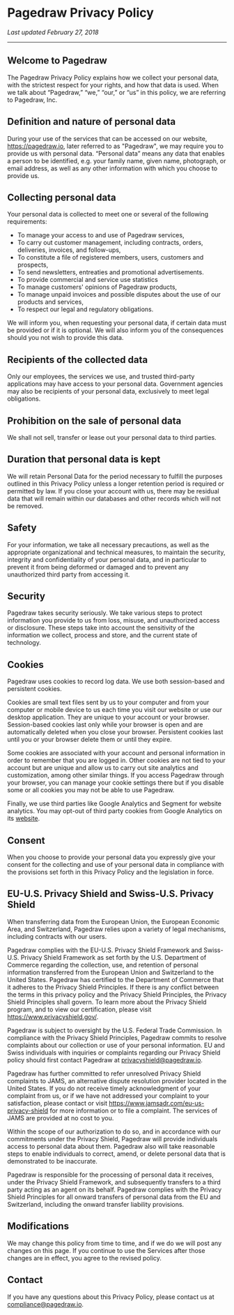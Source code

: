 <div>
  <h1>Pagedraw Privacy Policy</h1>
  <p><em>Last updated February 27, 2018</em></p>

  <hr/>

  <h2>Welcome to Pagedraw</h2>
  <p>
    The Pagedraw Privacy Policy explains how we collect your personal data, with the strictest respect for your rights, and how that data is used. When we talk about “Pagedraw,” “we,” “our,” or “us” in this policy, we are referring to Pagedraw, Inc.
  </p>

  <h2>Definition and nature of personal data</h2>
  <p>
    During your use of the services that can be accessed on our website, <a href="https://pagedraw.io">https://pagedraw.io</a>, later referred to as "Pagedraw", we may require you to provide us with personal data. “Personal data” means any data that enables a person to be identified, e.g. your family name, given name, photograph, or email address, as well as any other information with which you choose to provide us.
  </p>

  <h2>Collecting personal data</h2>
  <p>
    Your personal data is collected to meet one or several of the following requirements:
  </p>

  <ul>
    <li>To manage your access to and use of Pagedraw services,</li>
    <li>To carry out customer management, including contracts, orders, deliveries, invoices, and follow-ups,</li>
    <li>To constitute a file of registered members, users, customers and prospects,</li>
    <li>To send newsletters, entreaties and promotional advertisements.</li>
    <li>To provide commercial and service use statistics</li>
    <li>To manage customers' opinions of Pagedraw products,</li>
    <li>To manage unpaid invoices and possible disputes about the use of our products and services,</li>
    <li>To respect our legal and regulatory obligations.</li>
  </ul>

  <p>
    We will inform you, when requesting your personal data, if certain data must be provided or if it is optional. We will also inform you of the consequences should you not wish to provide this data.
  </p>

  <h2>Recipients of the collected data</h2>
  <p>
    Only our employees, the services we use, and trusted third-party applications may have access to your personal data. Government agencies may also be recipients of your personal data, exclusively to meet legal obligations.
  </p>

  <h2>Prohibition on the sale of personal data</h2>
  <p>
    We shall not sell, transfer or lease out your personal data to third parties.
  </p>

  <h2>Duration that personal data is kept</h2>
  <p>
    We will retain Personal Data for the period necessary to fulfill the purposes outlined in this Privacy Policy unless a longer retention period is required or permitted by law. If you close your account with us, there may be residual data that will remain within our databases and other records which will not be removed.
  </p>

  <h2>Safety</h2>
  <p>
    For your information, we take all necessary precautions, as well as the appropriate organizational and technical measures, to maintain the security, integrity and confidentiality of your personal data, and in particular to prevent it from being deformed or damaged and to prevent any unauthorized third party from accessing it.
  </p>

  <h2>Security</h2>
  <p>
    Pagedraw takes security seriously. We take various steps to protect information you provide to us from loss, misuse, and unauthorized access or disclosure. These steps take into account the sensitivity of the information we collect, process and store, and the current state of technology.
  </p>

  <h2>Cookies</h2>
  <p>
    Pagedraw uses cookies to record log data. We use both session-based and persistent cookies.
  </p>

  <p>
    Cookies are small text files sent by us to your computer and from your computer or mobile device to us each time you visit our website or use our desktop application. They are unique to your account or your browser. Session-based cookies last only while your browser is open and are automatically deleted when you close your browser. Persistent cookies last until you or your browser delete them or until they expire.
  </p>

  <p>
    Some cookies are associated with your account and personal information in order to remember that you are logged in. Other cookies are not tied to your account but are unique and allow us to carry out site analytics and customization, among other similar things. If you access Pagedraw through your browser, you can manage your cookie settings there but if you disable some or all cookies you may not be able to use Pagedraw.
  </p>

  <p>
    Finally, we use third parties like Google Analytics and Segment for website analytics. You may opt-out of third party cookies from Google Analytics on its <a href="https://tools.google.com/dlpage/gaoptout">website</a>.
  </p>

  <h2>Consent</h2>
  <p>
    When you choose to provide your personal data you expressly give your consent for the collecting and use of your personal data in compliance with the provisions set forth in this Privacy Policy and the legislation in force.
  </p>

  <h2>EU-U.S. Privacy Shield and Swiss-U.S. Privacy Shield</h2>
  <p>
    When transferring data from the European Union, the European Economic Area, and Switzerland, Pagedraw relies upon a variety of legal mechanisms, including contracts with our users.
  </p>
  
  <p>
    Pagedraw complies with the EU-U.S. Privacy Shield Framework and Swiss-U.S. Privacy Shield Framework as set forth by the
    U.S. Department of Commerce regarding the collection, use, and retention of personal information transferred from the European Union and Switzerland to the United States. Pagedraw has certified to the Department of Commerce that it adheres to the Privacy Shield Principles. If there is any conflict between the terms in this privacy policy and the Privacy Shield Principles, the Privacy Shield Principles shall govern. To learn more about the Privacy Shield program, and to view our certification, please visit <a href="https://www.privacyshield.gov/">https://www.privacyshield.gov/</a>.
  </p>
  
  <p>
    Pagedraw is subject to oversight by the U.S. Federal Trade Commission. In compliance with the Privacy Shield Principles,
    Pagedraw commits to resolve complaints about our collection or use of your personal information. EU and Swiss individuals
    with inquiries or complaints regarding our Privacy Shield policy should first contact Pagedraw at
    <a href="mailto:privacyshield@pagedraw.io">privacyshield@pagedraw.io</a>.
  </p>
  
  <p>
    Pagedraw has further committed to refer unresolved Privacy Shield complaints to JAMS, an alternative dispute resolution
    provider located in the United States. If you do not receive timely acknowledgment of your complaint from us, or if we
    have not addressed your complaint to your satisfaction, please contact or visit
    <a href="https://www.jamsadr.com/eu-us-privacy-shield">https://www.jamsadr.com/eu-us-privacy-shield</a> for more information or to file a complaint. The services of JAMS are provided at no cost to you.
  </p>
  
  <p>
    Within the scope of our authorization to do so, and in accordance with our commitments under the Privacy Shield, Pagedraw
    will provide individuals access to personal data about them. Pagedraw also will take reasonable steps to enable individuals to correct, amend, or delete personal data that is demonstrated to be inaccurate.
  </p>
  
  <p>
    Pagedraw is responsible for the processing of personal data it receives, under the Privacy Shield Framework, and subsequently transfers to a third party acting as an agent on its behalf. Pagedraw complies with the Privacy Shield Principles for all onward transfers of personal data from the EU and Switzerland, including the onward transfer liability provisions.
  </p>

  <h2>Modifications</h2>
  <p>
    We may change this policy from time to time, and if we do we will post any changes on this page. If you continue to use the Services after those changes are in effect, you agree to the revised policy.
  </p>

  <h2>Contact</h2>
  <p>
    If you have any questions about this Privacy Policy, please contact us at <a href="mailto:compliance@pagedraw.io">compliance@pagedraw.io</a>.
  </p>

</div>
